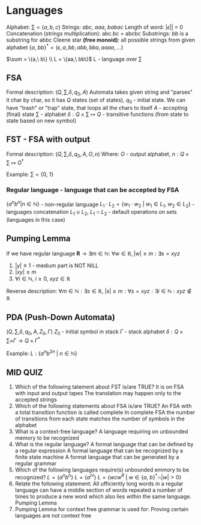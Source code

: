 # Languages
Alphabet: $\sum = \{ a, b, c \}$
Strings: _abc_, _aaa_, _babac_
Length of word: $|\epsilon||$ = 0
Concatenation (strings multiplication): abc.bc = abcbc
Substrings: _bb_ is a substring for a*bb*c
Cleene star __(free monoid)__: all possible strings from given alphabet
$\{a,\ bb\}^{*} = \{\epsilon, a, bb, abb, bba, aaaa, \dots \}$ 

$\sum = \{a,\ b\} \\
L = \{aa,\ bb\}$
L - language over $\sum$

## FSA
Formal description: $(Q, \sum, \delta, q_0, A)$
Automata takes given string and "parses" it char by char, so it has $Q$ states (set of states), $q_0$ - initial state.
We can have "trash" or "trap" state, that loops all the chars to itself
$A$ - accepting (final) state
$\sum$ - alphabet
$\delta: Q \times \sum \mapsto Q$ - transitive functions (from state to state based on new symbol)

## FST - FSA with output
Formal description: $(Q, \sum, \delta, q_0, A, O, n)$
Where: $O$ - output alphabet, $n: Q \times \sum \mapsto O^{*}$

Example: $\sum = \{0,\ 1\}$

### Regular language - language that can be accepted by FSA
$\{a^nb^n | n \in \mathbb{N}\}$ - non-regular language
$L_1 \cdot L_2 = \{w_1 \cdot w_2\ |\ w_1 \in L_1,\ w_2 \in L_2\}$ - languages concatenation
$L_1 \cup L_2,\ L_1 \cap L_2$ - default operations on sets (languages in this case)

## Pumping Lemma
If we have regular language $\mathbf{R} \to \exists m \in \mathbb{N}:\ \forall w \in \mathbb{R}, |w| \geq m: \exists s = xyz$
1. $|y| \geq 1$ - medium part is NOT NILL
2. $|xy| \leq m$
3. $\forall i \in \mathbb{N},\ i \geq 0,\ xyz \in \mathbb{R}$

Reverse description: $\forall m \in \mathbb{N}: \exists s \in \mathbb{R},\ |s| \geq m: \forall s = xyz: \exists i \in \mathbb{N}: xyz \notin \mathbb{R}$

## PDA (Push-Down Automata)
$(Q, \sum, \delta, q_0, A, Z_0, \Gamma)$
$Z_0$ - initial symbol in stack
$\Gamma$ - stack alphabet
$\delta: Q \times \sum \times \Gamma \to Q \times \Gamma^{*}$

Example: $L: \{a^nb^{2n}\ |\ n \in \mathbb{N}\}$

## MID QUIZ
1. Which of the following tatement about FST is/are TRUE?
  It is on FSA with input and output tapes
  The translation may happen only to the accepted strings
2. Which of the following statements about FSA is/are TRUE?
  An FSA with a total transition function is called complete
  In complete FSA the number of transitions from each state matches the number of symbols in the alphabet
3. What is a context-free language?
  A language requiring on unbounded memory to be recognized
4. What is the regular language?
  A format language that can be defined by a regular expression
  A formal language that can be recognized by a finite state machine
  A format language that can be generated by a regular grammar
5. Which of the following languages require(s) unbounded emmory to be recognized?
  $L = \{a^nb^n\}$
  $L = \{a^{n!}\}$
  $L = \{wcw^R\ |\ w \in \{a,\ b\}^{*} \cap |w| > 0\}$
6. Relate the following statement: All ufficiently long words in a regular language can have a middle section of words repeated a number of times to produce a new word which also lies within the same language.
  Pumping Lemma
7. Pumping Lemma for context free grammar is used for:
  Proving certain languages are not context free


